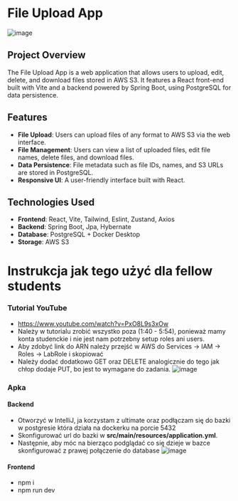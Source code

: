 # File Upload App
![image](https://github.com/TytanMikJas/AWS-File-Uploader/assets/126624787/fc0c1fb2-42e8-44e7-b5d5-6f090eaf8930)

## Project Overview

The File Upload App is a web application that allows users to upload, edit, delete, and download files stored in AWS S3. It features a React front-end built with Vite and a backend powered by Spring Boot, using PostgreSQL for data persistence.

## Features

- **File Upload**: Users can upload files of any format to AWS S3 via the web interface.
- **File Management**: Users can view a list of uploaded files, edit file names, delete files, and download files.
- **Data Persistence**: File metadata such as file IDs, names, and S3 URLs are stored in PostgreSQL.
- **Responsive UI**: A user-friendly interface built with React.

## Technologies Used

- **Frontend**: React, Vite, Tailwind, Eslint, Zustand, Axios
- **Backend**: Spring Boot, Jpa, Hybernate
- **Database**: PostgreSQL + Docker Desktop
- **Storage**: AWS S3

# Instrukcja jak tego użyć dla fellow students
### Tutorial YouTube
- https://www.youtube.com/watch?v=PxO8L9s3xOw
- Należy w tutorialu zrobić wszystko poza (1:40 - 5:54), ponieważ mamy konta studenckie i nie jest nam potrzebny setup roles ani users.
- Aby zdobyć link do ARN należy przejść w AWS do Services -> IAM -> Roles -> LabRole i skopiować
- Należy dodać dodatkowo GET oraz DELETE analogicznie do tego jak chłop dodaje PUT, bo jest to wymagane do zadania.
![image](https://github.com/TytanMikJas/AWS-File-Uploader/assets/126624787/48bbf0b7-905b-4eba-be66-5c037d051584)

### Apka
#### Backend
- Otworzyć w IntelliJ, ja korzystam z ultimate oraz podłączam się do bazki w postgresie która działa na dockerku na porcie 5432
- Skonfigurować url do bazki w **src/main/resources/application.yml**.
- Następnie, aby móc na bierząco podglądać co się dzieje w bazce skonfigurować z prawej połączenie do database
![image](https://github.com/TytanMikJas/AWS-File-Uploader/assets/126624787/b771cd20-3dc8-4126-9b4b-5b7b7aeaf179)

#### Frontend
- npm i
- npm run dev
